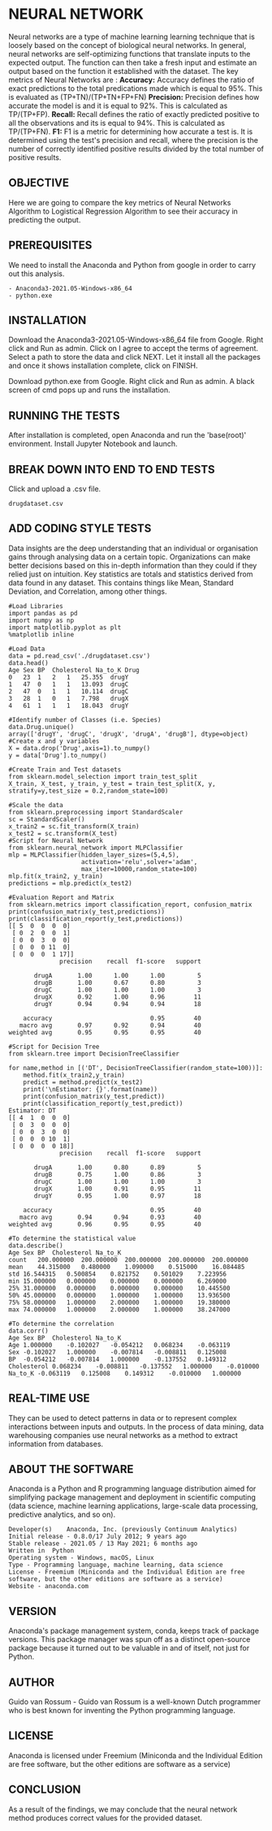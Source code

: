 # NEURAL NETWORK

Neural networks are a type of machine learning learning technique that is loosely based on the concept of biological neural networks. In general, neural networks are self-optimizing functions that translate inputs to the expected output. The function can then take a fresh input and estimate an output based on the function it established with the dataset. The key metrics of Neural Networks are :
**Accuracy:** Accuracy defines the ratio of exact predictions to the total predications made which is equal to 95%. This is evaluated as (TP+TN)/(TP+TN+FP+FN)
**Precision:** Precision defines how accurate the model is and it is equal to 92%. This is calculated as TP/(TP+FP).
**Recall:** Recall defines the ratio of exactly predicted positive to all the observations and its is equal to 94%. This is calculated as TP/(TP+FN).
**F1:** F1 is a metric for determining how accurate a test is. It is determined using the test's precision and recall, where the precision is the number of correctly identified positive results divided by the total number of positive results.

## OBJECTIVE

Here we are going to compare the key metrics of Neural Networks Algorithm to Logistical Regression Algorithm to see their accuracy in predicting the output.

## PREREQUISITES

We need to install the Anaconda and Python from google in order to carry out this analysis.
```
- Anaconda3-2021.05-Windows-x86_64
- python.exe
```

## INSTALLATION

Download the Anaconda3-2021.05-Windows-x86_64 file from Google.
Right click and Run as admin.
Click on I agree to accept the terms of agreement.
Select a path to store the data and click NEXT.
Let it install all the packages and once it shows installation complete, click on FINISH.

Download python.exe from Google.
Right click and Run as admin.
A black screen of cmd pops up and runs the installation.

## RUNNING THE TESTS

After installation is completed, open Anaconda and run the 'base(root)' environment.
Install Jupyter Notebook and launch.

## BREAK DOWN INTO END TO END TESTS

Click and upload a .csv file.

```
drugdataset.csv
```

## ADD CODING STYLE TESTS

Data insights are the deep understanding that an individual or organisation gains through analysing data on a certain topic. Organizations can make better decisions based on this in-depth information than they could if they relied just on intuition.
Key statistics are totals and statistics derived from data found in any dataset. This contains things like Mean, Standard Deviation, and Correlation, among other things.
```
#Load Libraries
import pandas as pd
import numpy as np
import matplotlib.pyplot as plt
%matplotlib inline

#Load Data
data = pd.read_csv('./drugdataset.csv')
data.head()
Age	Sex	BP	Cholesterol	Na_to_K	Drug
0	23	1	2	1	25.355	drugY
1	47	0	1	1	13.093	drugC
2	47	0	1	1	10.114	drugC
3	28	1	0	1	7.798	drugX
4	61	1	1	1	18.043	drugY

#Identify number of Classes (i.e. Species)
data.Drug.unique()
array(['drugY', 'drugC', 'drugX', 'drugA', 'drugB'], dtype=object)
#Create x and y variables
X = data.drop('Drug',axis=1).to_numpy()
y = data['Drug'].to_numpy()

#Create Train and Test datasets
from sklearn.model_selection import train_test_split  
X_train, X_test, y_train, y_test = train_test_split(X, y, stratify=y,test_size = 0.2,random_state=100)

#Scale the data
from sklearn.preprocessing import StandardScaler  
sc = StandardScaler()  
x_train2 = sc.fit_transform(X_train)
x_test2 = sc.transform(X_test)
#Script for Neural Network
from sklearn.neural_network import MLPClassifier  
mlp = MLPClassifier(hidden_layer_sizes=(5,4,5),
                    activation='relu',solver='adam',
                    max_iter=10000,random_state=100)  
mlp.fit(x_train2, y_train) 
predictions = mlp.predict(x_test2) 

#Evaluation Report and Matrix
from sklearn.metrics import classification_report, confusion_matrix  
print(confusion_matrix(y_test,predictions))  
print(classification_report(y_test,predictions)) 
[[ 5  0  0  0  0]
 [ 0  2  0  0  1]
 [ 0  0  3  0  0]
 [ 0  0  0 11  0]
 [ 0  0  0  1 17]]
              precision    recall  f1-score   support

       drugA       1.00      1.00      1.00         5
       drugB       1.00      0.67      0.80         3
       drugC       1.00      1.00      1.00         3
       drugX       0.92      1.00      0.96        11
       drugY       0.94      0.94      0.94        18

    accuracy                           0.95        40
   macro avg       0.97      0.92      0.94        40
weighted avg       0.95      0.95      0.95        40

#Script for Decision Tree
from sklearn.tree import DecisionTreeClassifier  

for name,method in [('DT', DecisionTreeClassifier(random_state=100))]: 
    method.fit(x_train2,y_train)
    predict = method.predict(x_test2)
    print('\nEstimator: {}'.format(name)) 
    print(confusion_matrix(y_test,predict))  
    print(classification_report(y_test,predict))    
Estimator: DT
[[ 4  1  0  0  0]
 [ 0  3  0  0  0]
 [ 0  0  3  0  0]
 [ 0  0  0 10  1]
 [ 0  0  0  0 18]]
              precision    recall  f1-score   support

       drugA       1.00      0.80      0.89         5
       drugB       0.75      1.00      0.86         3
       drugC       1.00      1.00      1.00         3
       drugX       1.00      0.91      0.95        11
       drugY       0.95      1.00      0.97        18

    accuracy                           0.95        40
   macro avg       0.94      0.94      0.93        40
weighted avg       0.96      0.95      0.95        40

#To determine the statistical value
data.describe()
Age	Sex	BP	Cholesterol	Na_to_K
count	200.000000	200.000000	200.000000	200.000000	200.000000
mean	44.315000	0.480000	1.090000	0.515000	16.084485
std	16.544315	0.500854	0.821752	0.501029	7.223956
min	15.000000	0.000000	0.000000	0.000000	6.269000
25%	31.000000	0.000000	0.000000	0.000000	10.445500
50%	45.000000	0.000000	1.000000	1.000000	13.936500
75%	58.000000	1.000000	2.000000	1.000000	19.380000
max	74.000000	1.000000	2.000000	1.000000	38.247000

#To determine the correlation
data.corr()
Age	Sex	BP	Cholesterol	Na_to_K
Age	1.000000	-0.102027	-0.054212	0.068234	-0.063119
Sex	-0.102027	1.000000	-0.007814	-0.008811	0.125008
BP	-0.054212	-0.007814	1.000000	-0.137552	0.149312
Cholesterol	0.068234	-0.008811	-0.137552	1.000000	-0.010000
Na_to_K	-0.063119	0.125008	0.149312	-0.010000	1.000000

```

## REAL-TIME USE

They can be used to detect patterns in data or to represent complex interactions between inputs and outputs. In the process of data mining, data warehousing companies use neural networks as a method to extract information from databases.

## ABOUT THE SOFTWARE

Anaconda is a Python and R programming language distribution aimed for simplifying package management and deployment in scientific computing (data science, machine learning applications, large-scale data processing, predictive analytics, and so on).
```
Developer(s)	Anaconda, Inc. (previously Continuum Analytics)
Initial release	- 0.8.0/17 July 2012; 9 years ago
Stable release - 2021.05 / 13 May 2021; 6 months ago
Written in	Python
Operating system - Windows, macOS, Linux
Type - Programming language, machine learning, data science
License - Freemium (Miniconda and the Individual Edition are free software, but the other editions are software as a service)
Website - anaconda.com
```
## VERSION

Anaconda's package management system, conda, keeps track of package versions. This package manager was spun off as a distinct open-source package because it turned out to be valuable in and of itself, not just for Python.

## AUTHOR

Guido van Rossum - Guido van Rossum is a well-known Dutch programmer who is best known for inventing the Python programming language.

## LICENSE

Anaconda is licensed under Freemium (Miniconda and the Individual Edition are free software, but the other editions are software as a service)

## CONCLUSION

As a result of the findings, we may conclude that the neural network method produces correct values for the provided dataset.
